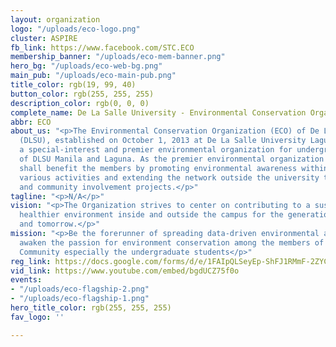 ```yaml
---
layout: organization
logo: "/uploads/eco-logo.png"
cluster: ASPIRE
fb_link: https://www.facebook.com/STC.ECO
membership_banner: "/uploads/eco-mem-banner.png"
hero_bg: "/uploads/eco-web-bg.png"
main_pub: "/uploads/eco-main-pub.png"
title_color: rgb(19, 99, 40)
button_color: rgb(255, 255, 255)
description_color: rgb(0, 0, 0)
complete_name: De La Salle University - Environmental Conservation Organization
abbr: ECO
about_us: "<p>The Environmental Conservation Organization (ECO) of De La Salle University
  (DLSU), established on October 1, 2013 at De La Salle University Laguna. ECO is
  a special-interest and premier environmental organization for undergraduate students
  of DLSU Manila and Laguna. As the premier environmental organization of DLSU, ECO
  shall benefit the members by promoting environmental awareness within DLSU through
  various activities and extending the network outside the university through partnerships
  and community involvement projects.</p>"
tagline: "<p>N/A</p>"
vision: "<p>The Organization strives to center on contributing to a sustainable and
  healthier environment inside and outside the campus for the generation of today
  and tomorrow.</p>"
mission: "<p>Be the forerunner of spreading data-driven environmental awareness and
  awaken the passion for environment conservation among the members of the Lasallian
  Community especially the undergraduate students</p>"
reg_link: https://docs.google.com/forms/d/e/1FAIpQLSeyEp-ShFJ1RMmF-2ZYCeqqeZSWaG_aznoXPgsAt0K6OSGcuA/viewform
vid_link: https://www.youtube.com/embed/bgdUCZ75f0o
events:
- "/uploads/eco-flagship-2.png"
- "/uploads/eco-flagship-1.png"
hero_title_color: rgb(255, 255, 255)
fav_logo: ''

---
```

